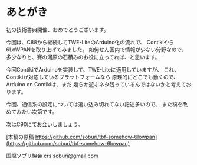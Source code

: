 あとがき
========

初の技術書典開催、おめでとうございます。

今回は、C88から継続してTWE-LiteのArduino化の流れで、
Contikiやら6LoWPANを取り上げてみました。
如何せん国内で情報が少ない分野なので、
多少なりと、賽の河原の石積みのお役に立ってれば、と思います。

今回ContikiでArduinoを実装して、TWE-Liteに適用していますが、
これ、Contikiが対応しているプラットフォームなら
原理的にどこでも動くので、Arduino on Contikiは、まだ
幾らか遊ぶネタ残っているんではないかと考えております。

今回、通信系の設定については追い込み切れてない記述多いので、
また稿を改めてみたい次第です。

次はC90にてお会いしましょう。

[本稿の原稿 https://github.com/soburi/tbf-somehow-6lowpan](https://github.com/soburi/tbf-somehow-6lowpan)

国際ソブリ協会 crs <soburi@gmail.com>
